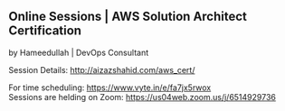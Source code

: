 ## Online Sessions | AWS Solution Architect Certification
by Hameedullah | DevOps Consultant

Session Details: http://aizazshahid.com/aws_cert/

For time scheduling: https://www.vyte.in/e/fa7jx5rwox<br>
Sessions are helding on Zoom: https://us04web.zoom.us/j/6514929736 
